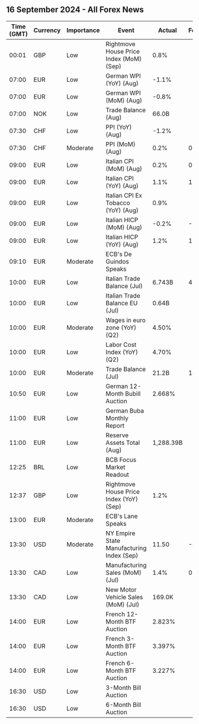 ## 16 September 2024 - All Forex News

| Time (GMT) | Currency | Importance | Event | Actual | Forecast | Previous |
|------|----------|------------|-------|--------|----------|----------|
| 00:01 | GBP | Low | Rightmove House Price Index (MoM) (Sep) | 0.8% |  | -1.5% |
| 07:00 | EUR | Low | German WPI (YoY) (Aug) | -1.1% |  | -0.1% |
| 07:00 | EUR | Low | German WPI (MoM) (Aug) | -0.8% |  | 0.3% |
| 07:00 | NOK | Low | Trade Balance (Aug) | 66.0B |  | 58.7B |
| 07:30 | CHF | Low | PPI (YoY) (Aug) | -1.2% |  | -1.7% |
| 07:30 | CHF | Moderate | PPI (MoM) (Aug) | 0.2% | 0.1% | 0.0% |
| 09:00 | EUR | Low | Italian CPI (MoM) (Aug) | 0.2% | 0.2% | 0.2% |
| 09:00 | EUR | Low | Italian CPI (YoY) (Aug) | 1.1% | 1.1% | 1.1% |
| 09:00 | EUR | Low | Italian CPI Ex Tobacco (YoY) (Aug) | 0.9% |  | 1.1% |
| 09:00 | EUR | Low | Italian HICP (MoM) (Aug) | -0.2% | -0.1% | -0.1% |
| 09:00 | EUR | Low | Italian HICP (YoY) (Aug) | 1.2% | 1.3% | 1.3% |
| 09:10 | EUR | Moderate | ECB's De Guindos Speaks |  |  |  |
| 10:00 | EUR | Low | Italian Trade Balance (Jul) | 6.743B | 4.450B | 5.150B |
| 10:00 | EUR | Low | Italian Trade Balance EU (Jul) | 0.64B |  | -0.96B |
| 10:00 | EUR | Moderate | Wages in euro zone (YoY) (Q2) | 4.50% |  | 5.20% |
| 10:00 | EUR | Low | Labor Cost Index (YoY) (Q2) | 4.70% |  | 5.00% |
| 10:00 | EUR | Moderate | Trade Balance (Jul) | 21.2B | 14.9B | 21.7B |
| 10:50 | EUR | Low | German 12-Month Bubill Auction | 2.668% |  | 2.831% |
| 11:00 | EUR | Low | German Buba Monthly Report |  |  |  |
| 11:00 | EUR | Low | Reserve Assets Total (Aug) | 1,288.39B |  | 1,282.84B |
| 12:25 | BRL | Low | BCB Focus Market Readout |  |  |  |
| 12:37 | GBP | Low | Rightmove House Price Index (YoY) (Sep) | 1.2% |  | 0.8% |
| 13:00 | EUR | Moderate | ECB's Lane Speaks |  |  |  |
| 13:30 | USD | Moderate | NY Empire State Manufacturing Index (Sep) | 11.50 | -4.10 | -4.70 |
| 13:30 | CAD | Low | Manufacturing Sales (MoM) (Jul) | 1.4% | 0.7% | -2.1% |
| 13:30 | CAD | Low | New Motor Vehicle Sales (MoM) (Jul) | 169.0K |  | 166.0K |
| 14:00 | EUR | Low | French 12-Month BTF Auction | 2.823% |  | 2.859% |
| 14:00 | EUR | Low | French 3-Month BTF Auction | 3.397% |  | 3.396% |
| 14:00 | EUR | Low | French 6-Month BTF Auction | 3.227% |  | 3.258% |
| 16:30 | USD | Low | 3-Month Bill Auction |  |  | 4.895% |
| 16:30 | USD | Low | 6-Month Bill Auction |  |  | 4.530% |
